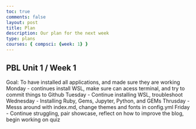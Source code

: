 ```yaml
---
toc: true
comments: false
layout: post
title: Plan
description: Our plan for the next week
type: plans
courses: { compsci: {week: 1} }
---
```


## PBL Unit 1 / Week 1
Goal: To have installed all applications, and made sure they are working
Monday - continues install WSL, make sure can acess terminal, and try to commit things to Github
Tuesday - Continue installing WSL, troubleshoot
Wednesday - Installing Ruby, Gems, Jupyter, Python, and GEMs
Thrusday - Messs around with index.md, change themes and fonts in config.yml
Friday - Continue struggling, pair showcase, reflect on how to improve the blog, begin working on quiz